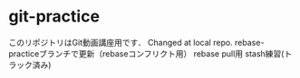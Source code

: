 # git-practice
このリポジトリはGit動画講座用です．
Changed at local repo.
rebase-practiceブランチで更新（rebaseコンフリクト用）
rebase pull用
stash練習(トラック済み)

